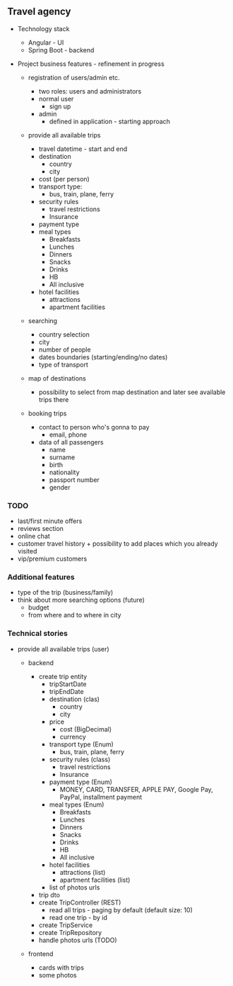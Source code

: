 ## Travel agency
- Technology stack
  - Angular - UI
  - Spring Boot - backend

- Project business features - refinement in progress
  - registration of users/admin etc.
    - two roles: users and administrators
    - normal user
      - sign up
    - admin
      - defined in application - starting approach

  - provide all available trips
    - travel datetime - start and end
    - destination
      - country
      - city
    - cost (per person)
    - transport type:
      - bus, train, plane, ferry
    - security rules
      - travel restrictions
      - Insurance
    - payment type
    - meal types
      - Breakfasts
      - Lunches
      - Dinners
      - Snacks
      - Drinks
      - HB
      - All inclusive
    - hotel facilities
      - attractions
      - apartment facilities

  - searching
    - country selection
    - city
    - number of people
    - dates boundaries (starting/ending/no dates)
    - type of transport

  - map of destinations
    - possibility to select from map destination and later see available trips there

  - booking trips
    - contact to person who's gonna to pay
      - email, phone
    - data of all passengers
      - name
      - surname
      - birth
      - nationality
      - passport number
      - gender

### TODO
- last/first minute offers
- reviews section
- online chat
- customer travel history + possibility to add places which you already visited
- vip/premium  customers

### Additional features
- type of the trip (business/family)
- think about more searching options (future)
  - budget
  - from where and to where in city

### Technical stories
- provide all available trips (user)
  - backend
    - create trip entity
      - tripStartDate
      - tripEndDate
      - destination (clas)
        - country
        - city
      - price
        - cost (BigDecimal)
        - currency
      - transport type (Enum)
        - bus, train, plane, ferry
      - security rules (class)
        - travel restrictions
        - Insurance
      - payment type (Enum)
        - MONEY, CARD, TRANSFER, APPLE PAY, Google Pay, PayPal, installment payment
      - meal types (Enum)
        - Breakfasts
        - Lunches
        - Dinners
        - Snacks
        - Drinks
        - HB
        - All inclusive
      - hotel facilities
        - attractions (list)
        - apartment facilities (list)
      - list of photos urls
    - trip dto
    - create TripController (REST)
      - read all trips - paging by default (default size: 10)
      - read one trip - by id
    - create TripService
    - create TripRepository
    - handle photos urls (TODO)

  - frontend
    - cards with trips
    - some photos